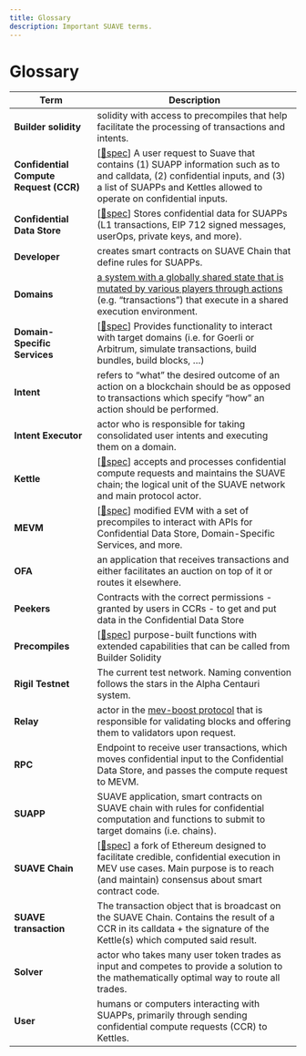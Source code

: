 ```yaml
---
title: Glossary
description: Important SUAVE terms.
---
```


# Glossary

| Term                                   | Description                                                                                                                                                                                                                                       |
| -------------------------------------- | ------------------------------------------------------------------------------------------------------------------------------------------------------------------------------------------------------------------------------------------------- |
| **Builder solidity**                   | solidity with access to precompiles that help facilitate the processing of transactions and intents.                                                                                                                                              |
| **Confidential Compute Request (CCR)** | [[🔗spec](./kettle.md#confidential-compute-process)] A user request to Suave that contains (1) SUAPP information such as to and calldata, (2) confidential inputs, and (3) a list of SUAPPs and Kettles allowed to operate on confidential inputs. |
| **Confidential Data Store**            | [[🔗spec](./confidential-data-store.md)] Stores confidential data for SUAPPs (L1 transactions, EIP 712 signed messages, userOps, private keys, and more).                                                                                          |
| **Developer**                          | creates smart contracts on SUAVE Chain that define rules for SUAPPs.                                                                                                                                                                              |
| **Domains**                            | [a system with a globally shared state that is mutated by various players through actions](https://arxiv.org/abs/2112.01472) (e.g. “transactions”) that execute in a shared execution environment.                                                |
| **Domain-Specific Services**           | [[🔗spec](./kettle.md#domain-specific-services)] Provides functionality to interact with target domains (i.e. for Goerli or Arbitrum, simulate transactions, build bundles, build blocks, …)                                                       |
| **Intent**                             | refers to “what” the desired outcome of an action on a blockchain should be as opposed to transactions which specify “how” an action should be performed.                                                                                         |
| **Intent Executor**                    | actor who is responsible for taking consolidated user intents and executing them on a domain.                                                                                                                                                     |
| **Kettle**                             | [[🔗spec](kettle.md)] accepts and processes confidential compute requests and maintains the SUAVE chain; the logical unit of the SUAVE network and main protocol actor.                                                                            |
| **MEVM**                               | [[🔗spec](./mevm.md)] modified EVM with a set of precompiles to interact with APIs for Confidential Data Store, Domain-Specific Services, and more.                                                                                                |
| **OFA**                                | an application that receives transactions and either facilitates an auction on top of it or routes it elsewhere.                                                                                                                                  |
| **Peekers**                            | Contracts with the correct permissions - granted by users in CCRs - to get and put data in the Confidential Data Store                                                                                                                            |
| **Precompiles**                        | [[🔗spec](./precompiles.md)] purpose-built functions with extended capabilities that can be called from Builder Solidity                                                                                                                           |
| **Rigil Testnet**                      | The current test network. Naming convention follows the stars in the Alpha Centauri system.                                                                                                                                                       |
| **Relay**                              | actor in the [mev-boost protocol](https://github.com/flashbots/mev-boost) that is responsible for validating blocks and offering them to validators upon request.                                                                                 |
| **RPC**                                | Endpoint to receive user transactions, which moves confidential input to the Confidential Data Store, and passes the compute request to MEVM.                                                                                                     |
| **SUAPP**                              | SUAVE application, smart contracts on SUAVE chain with rules for confidential computation and functions to submit to target domains (i.e. chains).                                                                                                |
| **SUAVE Chain**                        | [[🔗spec](./suave-chain.md)] a fork of Ethereum designed to facilitate credible, confidential execution in MEV use cases. Main purpose is to reach (and maintain) consensus about smart contract code.                                             |
| **SUAVE transaction**                  | The transaction object that is broadcast on the SUAVE Chain. Contains the result of a CCR in its calldata + the signature of the Kettle(s) which computed said result.                                                                            |
| **Solver**                             | actor who takes many user token trades as input and competes to provide a solution to the mathematically optimal way to route all trades.                                                                                                         |
| **User**                               | humans or computers interacting with SUAPPs, primarily through sending confidential compute requests (CCR) to Kettles.                                                                                                                            |
